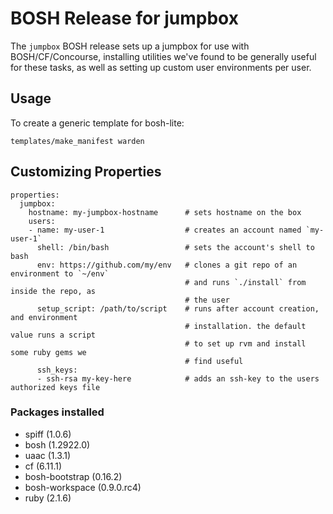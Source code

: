 # BOSH Release for jumpbox

The `jumpbox` BOSH release sets up a jumpbox for use with BOSH/CF/Concourse, installing
utilities we've found to be generally useful for these tasks, as well as setting up
custom user environments per user.

## Usage

To create a generic template for bosh-lite:

`templates/make_manifest warden`

## Customizing Properties

```
properties:
  jumpbox:
    hostname: my-jumpbox-hostname      # sets hostname on the box
    users:
    - name: my-user-1                  # creates an account named `my-user-1`
      shell: /bin/bash                 # sets the account's shell to bash
      env: https://github.com/my/env   # clones a git repo of an environment to `~/env`
                                       # and runs `./install` from inside the repo, as
                                       # the user
      setup_script: /path/to/script    # runs after account creation, and environment
                                       # installation. the default value runs a script 
                                       # to set up rvm and install some ruby gems we 
                                       # find useful
      ssh_keys:
      - ssh-rsa my-key-here            # adds an ssh-key to the users authorized keys file
```


### Packages installed

- spiff (1.0.6)
- bosh (1.2922.0)
- uaac (1.3.1)
- cf (6.11.1)
- bosh-bootstrap (0.16.2)
- bosh-workspace (0.9.0.rc4)
- ruby (2.1.6)
